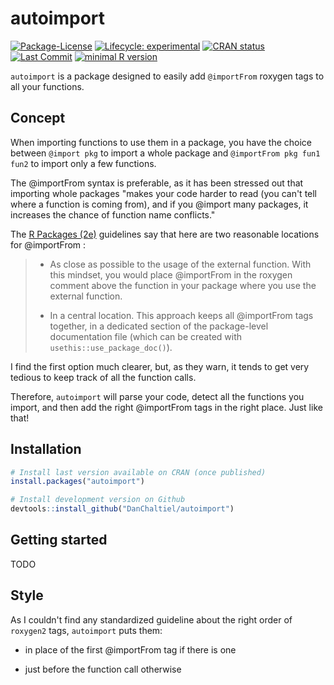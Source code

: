 # autoimport

<!-- badges: start -->

[![Package-License](http://img.shields.io/badge/license-GPL--3-brightgreen.svg?style=flat)](http://www.gnu.org/licenses/gpl-3.0.html) [![Lifecycle: experimental](https://img.shields.io/badge/lifecycle-experimental-orange.svg)](https://lifecycle.r-lib.org/articles/stages.html#experimental) [![CRAN status](https://www.r-pkg.org/badges/version/autoimport)](https://CRAN.R-project.org/package=autoimport) [![Last Commit](https://img.shields.io/github/last-commit/DanChaltiel/autoimport)](https://github.com/DanChaltiel/autoimport) [![minimal R version](https://img.shields.io/badge/R-%E2%89%A53.1-blue.svg)](https://cran.r-project.org/) <!--[![CRAN RStudio mirror downloads](https://cranlogs.r-pkg.org/badges/grand-total/autoimport?color=blue)](https://r-pkg.org/pkg/autoimport)  -->

<!-- badges: end -->

`autoimport` is a package designed to easily add `@importFrom` roxygen tags to all your functions.

## Concept

When importing functions to use them in a package, you have the choice between `@import pkg` to import a whole package and `@importFrom pkg fun1 fun2` to import only a few functions.

The @importFrom syntax is preferable, as it has been stressed out that importing whole packages "makes your code harder to read (you can't tell where a function is coming from), and if you @import many packages, it increases the chance of function name conflicts."

The [R Packages (2e)](https://r-pkgs.org/dependencies-in-practice.html#in-code-below-r) guidelines say that here are two reasonable locations for @importFrom :

> -   As close as possible to the usage of the external function. With this mindset, you would place @importFrom in the roxygen comment above the function in your package where you use the external function.
>
> -   In a central location. This approach keeps all @importFrom tags together, in a dedicated section of the package-level documentation file (which can be created with `usethis::use_package_doc()`).

I find the first option much clearer, but, as they warn, it tends to get very tedious to keep track of all the function calls.

Therefore, `autoimport` will parse your code, detect all the functions you import, and then add the right @importFrom tags in the right place. Just like that!

## Installation

``` r
# Install last version available on CRAN (once published)
install.packages("autoimport")

# Install development version on Github
devtools::install_github("DanChaltiel/autoimport")
```

## Getting started

TODO

## Style

As I couldn't find any standardized guideline about the right order of `roxygen2` tags, `autoimport` puts them:

-   in place of the first @importFrom tag if there is one

-   just before the function call otherwise
